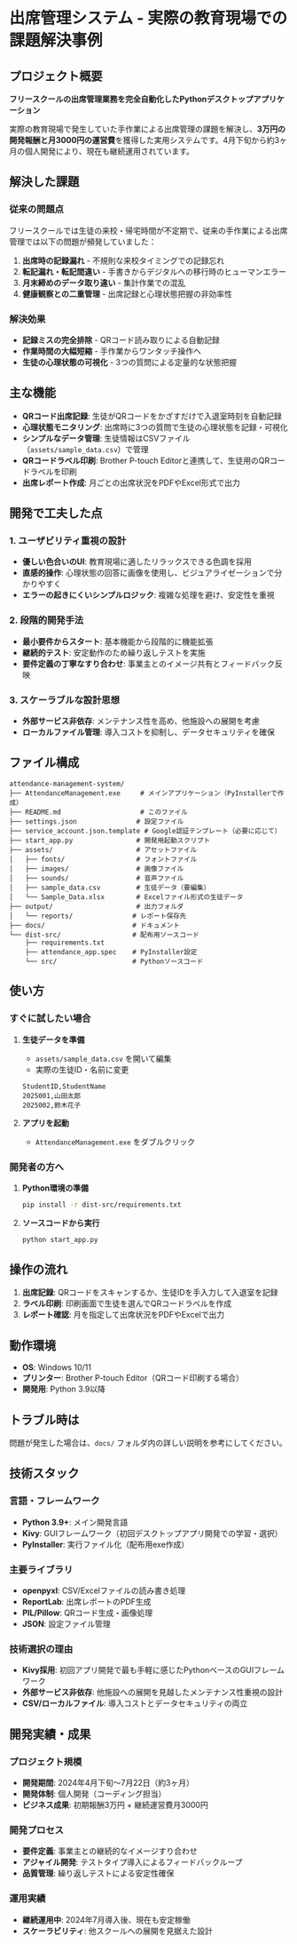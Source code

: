# 出席管理システム - 実際の教育現場での課題解決事例

## プロジェクト概要

**フリースクールの出席管理業務を完全自動化したPythonデスクトップアプリケーション**

実際の教育現場で発生していた手作業による出席管理の課題を解決し、**3万円の開発報酬と月3000円の運営費**を獲得した実用システムです。4月下旬から約3ヶ月の個人開発により、現在も継続運用されています。

## 解決した課題

### 従来の問題点
フリースクールでは生徒の来校・帰宅時間が不定期で、従来の手作業による出席管理では以下の問題が頻発していました：

1. **出席時の記録漏れ** - 不規則な来校タイミングでの記録忘れ
2. **転記漏れ・転記間違い** - 手書きからデジタルへの移行時のヒューマンエラー  
3. **月末締めのデータ取り違い** - 集計作業での混乱
4. **健康観察との二重管理** - 出席記録と心理状態把握の非効率性

### 解決効果
- **記録ミスの完全排除** - QRコード読み取りによる自動記録
- **作業時間の大幅短縮** - 手作業からワンタッチ操作へ
- **生徒の心理状態の可視化** - 3つの質問による定量的な状態把握

## 主な機能

- **QRコード出席記録**: 生徒がQRコードをかざすだけで入退室時刻を自動記録
- **心理状態モニタリング**: 出席時に3つの質問で生徒の心理状態を記録・可視化
- **シンプルなデータ管理**: 生徒情報はCSVファイル（`assets/sample_data.csv`）で管理
- **QRコードラベル印刷**: Brother P-touch Editorと連携して、生徒用のQRコードラベルを印刷  
- **出席レポート作成**: 月ごとの出席状況をPDFやExcel形式で出力

## 開発で工夫した点

### 1. ユーザビリティ重視の設計
- **優しい色合いのUI**: 教育現場に適したリラックスできる色調を採用
- **直感的操作**: 心理状態の回答に画像を使用し、ビジュアライゼーションで分かりやすく
- **エラーの起きにくいシンプルロジック**: 複雑な処理を避け、安定性を重視

### 2. 段階的開発手法
- **最小要件からスタート**: 基本機能から段階的に機能拡張
- **継続的テスト**: 安定動作のため繰り返しテストを実施
- **要件定義の丁寧なすり合わせ**: 事業主とのイメージ共有とフィードバック反映

### 3. スケーラブルな設計思想
- **外部サービス非依存**: メンテナンス性を高め、他施設への展開を考慮
- **ローカルファイル管理**: 導入コストを抑制し、データセキュリティを確保

## ファイル構成

```
attendance-management-system/
├── AttendanceManagement.exe     # メインアプリケーション（PyInstallerで作成）
├── README.md                    # このファイル
├── settings.json               # 設定ファイル
├── service_account.json.template # Google認証テンプレート（必要に応じて）
├── start_app.py                # 開発用起動スクリプト
├── assets/                     # アセットファイル
│   ├── fonts/                  # フォントファイル
│   ├── images/                 # 画像ファイル
│   ├── sounds/                 # 音声ファイル
│   ├── sample_data.csv         # 生徒データ（要編集）
│   └── Sample_Data.xlsx        # Excelファイル形式の生徒データ
├── output/                     # 出力フォルダ
│   └── reports/               # レポート保存先
├── docs/                      # ドキュメント
└── dist-src/                  # 配布用ソースコード
    ├── requirements.txt
    ├── attendance_app.spec    # PyInstaller設定
    └── src/                   # Pythonソースコード
```

## 使い方

### すぐに試したい場合

1. **生徒データを準備**
   - `assets/sample_data.csv` を開いて編集
   - 実際の生徒ID・名前に変更
   ```csv
   StudentID,StudentName
   2025001,山田太郎
   2025002,鈴木花子
   ```

2. **アプリを起動**
   - `AttendanceManagement.exe` をダブルクリック

### 開発者の方へ

1. **Python環境の準備**
   ```bash
   pip install -r dist-src/requirements.txt
   ```

2. **ソースコードから実行**
   ```bash
   python start_app.py
   ```

## 操作の流れ

1. **出席記録**: QRコードをスキャンするか、生徒IDを手入力して入退室を記録
2. **ラベル印刷**: 印刷画面で生徒を選んでQRコードラベルを作成
3. **レポート確認**: 月を指定して出席状況をPDFやExcelで出力

## 動作環境

- **OS**: Windows 10/11
- **プリンター**: Brother P-touch Editor（QRコード印刷する場合）
- **開発用**: Python 3.9以降

## トラブル時は

問題が発生した場合は、`docs/` フォルダ内の詳しい説明を参考にしてください。

## 技術スタック

### 言語・フレームワーク
- **Python 3.9+**: メイン開発言語
- **Kivy**: GUIフレームワーク（初回デスクトップアプリ開発での学習・選択）
- **PyInstaller**: 実行ファイル化（配布用exe作成）

### 主要ライブラリ
- **openpyxl**: CSV/Excelファイルの読み書き処理
- **ReportLab**: 出席レポートのPDF生成
- **PIL/Pillow**: QRコード生成・画像処理
- **JSON**: 設定ファイル管理

### 技術選択の理由
- **Kivy採用**: 初回アプリ開発で最も手軽に感じたPythonベースのGUIフレームワーク
- **外部サービス非依存**: 他施設への展開を見越したメンテナンス性重視の設計
- **CSV/ローカルファイル**: 導入コストとデータセキュリティの両立

## 開発実績・成果

### プロジェクト規模
- **開発期間**: 2024年4月下旬〜7月22日（約3ヶ月）
- **開発体制**: 個人開発（コーディング担当）
- **ビジネス成果**: 初期報酬3万円 + 継続運営費月3000円

### 開発プロセス
- **要件定義**: 事業主との継続的なイメージすり合わせ
- **アジャイル開発**: テストタイプ導入によるフィードバックループ
- **品質管理**: 繰り返しテストによる安定性確保

### 運用実績
- **継続運用中**: 2024年7月導入後、現在も安定稼働
- **スケーラビリティ**: 他スクールへの展開を見据えた設計